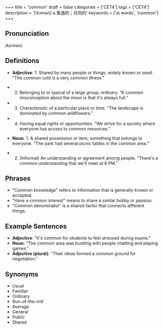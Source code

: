 +++
title = 'common'
draft = false
categories = ['CET4']
tags = ['CET4']
description = '[ˈkɔmən] a.普通的；共同的'
keywords = ['ai words', 'common']
+++

## Pronunciation
/kəˈmən/

## Definitions
- **Adjective**: 1. Shared by many people or things; widely known or used. "The common cold is a very common illness."
- 2. Belonging to or typical of a large group; ordinary. "A common misconception about the moon is that it's always full."
- 3. Characteristic of a particular place or time. "The landscape is dominated by common wildflowers."
- 4. Having equal rights or opportunities. "We strive for a society where everyone has access to common resources."

- **Noun**: 1. A shared possession or item; something that belongs to everyone. "The park had several picnic tables in the common area."
- 2. (Informal) An understanding or agreement among people. "There's a common understanding that we'll meet at 6 PM."

## Phrases
- "Common knowledge" refers to information that is generally known or accepted.
- "Have a common interest" means to share a similar hobby or passion.
- "Common denominator" is a shared factor that connects different things.

## Example Sentences
- **Adjective**: "It's common for students to feel stressed during exams."
- **Noun**: "The common area was bustling with people chatting and playing games."
- **Adjective (plural)**: "Their ideas formed a common ground for negotiation."

## Synonyms
- Usual
- Familiar
- Ordinary
- Run-of-the-mill
- Average
- General
- Public
- Shared
